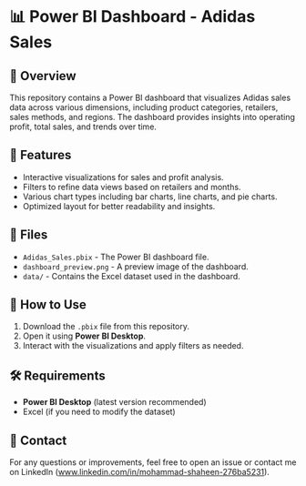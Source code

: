 # 📊 Power BI Dashboard - Adidas Sales

## 📌 Overview
This repository contains a Power BI dashboard that visualizes Adidas sales data across various dimensions, including product categories, retailers, sales methods, and regions. The dashboard provides insights into operating profit, total sales, and trends over time.

## 🔧 Features
- Interactive visualizations for sales and profit analysis.
- Filters to refine data views based on retailers and months.
- Various chart types including bar charts, line charts, and pie charts.
- Optimized layout for better readability and insights.

## 📂 Files
- `Adidas_Sales.pbix` - The Power BI dashboard file.
- `dashboard_preview.png` - A preview image of the dashboard.
- `data/` - Contains the Excel dataset used in the dashboard.

## 🚀 How to Use
1. Download the `.pbix` file from this repository.
2. Open it using **Power BI Desktop**.
3. Interact with the visualizations and apply filters as needed.

## 🛠 Requirements
- **Power BI Desktop** (latest version recommended)
- Excel (if you need to modify the dataset)

## 📩 Contact
For any questions or improvements, feel free to open an issue or contact me on LinkedIn (www.linkedin.com/in/mohammad-shaheen-276ba5231).

